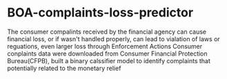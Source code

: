 # BOA-complaints-loss-predictor
The consumer compalints received by the financial agency can cause financial loss, or if wasn't handled properly, can lead to vialation of laws or reguations, even larger loss through Enforcement Actions
Consumer conplaints data were downloaded from Consumer Financial Protection Bureau(CFPB), built a binary calssifier model to identify complaints that potentially related to the monetary relief
